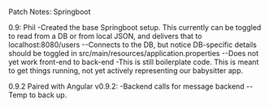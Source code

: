 Patch Notes: Springboot

0.9: Phil
-Created the base Springboot setup. This currently can be toggled to read from a DB or from local JSON, and delivers that to localhost:8080/users
--Connects to the DB, but notice DB-specific details should be toggled in src/main/resources/application.properties
--Does not yet work front-end to back-end
-This is still boilerplate code. This is meant to get things running, not yet actively representing our babysitter app.

0.9.2 Paired with Angular  v0.9.2:
-Backend calls for message backend
--Temp to back up.

